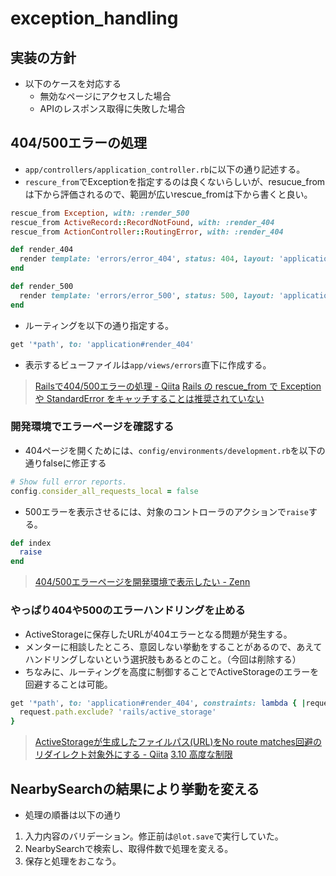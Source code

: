 # exception_handling
## 実装の方針
- 以下のケースを対応する
  - 無効なページにアクセスした場合
  - APIのレスポンス取得に失敗した場合

## 404/500エラーの処理
- `app/controllers/application_controller.rb`に以下の通り記述する。
 - `rescure_from`でExceptionを指定するのは良くないらしいが、resucue_fromは下から評価されるので、範囲が広いrescue_fromは下から書くと良い。
```rb
rescue_from Exception, with: :render_500
rescue_from ActiveRecord::RecordNotFound, with: :render_404
rescue_from ActionController::RoutingError, with: :render_404

def render_404
  render template: 'errors/error_404', status: 404, layout: 'application', content_type: 'text/html'
end

def render_500
  render template: 'errors/error_500', status: 500, layout: 'application', content_type: 'text/html'
end
```
- ルーティングを以下の通り指定する。
```rb
get '*path', to: 'application#render_404'
```
- 表示するビューファイルは`app/views/errors`直下に作成する。
> [Railsで404/500エラーの処理 - Qiita](https://qiita.com/itoytr/items/fb1ea251197003deec12)
> [Rails の rescue_from で Exception や StandardError をキャッチすることは推奨されていない](https://please-sleep.cou929.nu/handle-exception-by-rescue_from-is-not-recommended.html)

### 開発環境でエラーページを確認する
- 404ページを開くためには、`config/environments/development.rb`を以下の通りfalseに修正する
```rb
# Show full error reports.
config.consider_all_requests_local = false
```
- 500エラーを表示させるには、対象のコントローラのアクションで`raise`する。
```rb
def index
  raise
end
```
> [404/500エラーページを開発環境で表示したい - Zenn](https://zenn.dev/matsu18/articles/4bd608c2eadf32)

### やっぱり404や500のエラーハンドリングを止める
- ActiveStorageに保存したURLが404エラーとなる問題が発生する。
- メンターに相談したところ、意図しない挙動をすることがあるので、あえてハンドリングしないという選択肢もあるとのこと。（今回は削除する）
- ちなみに、ルーティングを高度に制御することでActiveStorageのエラーを回避することは可能。
```rb
get '*path', to: 'application#render_404', constraints: lambda { |request|
  request.path.exclude? 'rails/active_storage'
}
```
> [ActiveStorageが生成したファイルパス(URL)をNo route matches回避のリダイレクト対象外にする - Qiita](https://qiita.com/NaokiIshimura/items/0f0e56c159c95b59b11f)
> [3.10 高度な制限](https://railsguides.jp/routing.html#%E9%AB%98%E5%BA%A6%E3%81%AA%E5%88%B6%E9%99%90)

## NearbySearchの結果により挙動を変える
- 処理の順番は以下の通り
1. 入力内容のバリデーション。修正前は`@lot.save`で実行していた。
2. NearbySearchで検索し、取得件数で処理を変える。
3. 保存と処理をおこなう。

